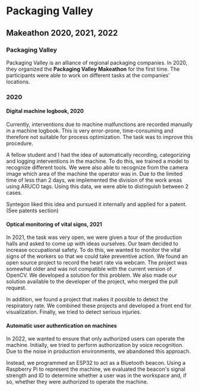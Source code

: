 # Packaging Valley

## Makeathon 2020, 2021, 2022

### Packaging Valley

Packaging Valley is an alliance of regional packaging companies.
In 2020, they organized the **Packaging Valley Makeathon** for the first time.
The participants were able to work on different tasks at the companies' locations.

### 2020

#### Digital machine logbook, 2020

Currently, interventions due to machine malfunctions are recorded manually in a machine logbook.
This is very error-prone, time-consuming and therefore not suitable for process optimization.
The task was to improve this procedure.

A fellow student and I had the idea of automatically recording, categorizing and logging interventions in the machine.
To do this, we trained a model to recognize different tools.
We were also able to recognize from the camera image which area of the machine the operator was in.
Due to the limited time of less than 2 days, we implemented the division of the work areas using ARUCO tags.
Using this data, we were able to distinguish between 2 cases.

Syntegon liked this idea and pursued it internally and applied for a patent. (See patents section)

#### Optical monitoring of vital signs, 2021

In 2021, the task was very open, we were given a tour of the production halls and asked to come up with ideas ourselves.
Our team decided to increase occupational safety.
To do this, we wanted to monitor the vital signs of the workers so that we could take preventive action.
We found an open source project to record the heart rate via webcam.
The project was somewhat older and was not compatible with the current version of OpenCV.
We developed a solution for this problem. We also made our solution available to the developer of the project, who merged the pull request.

In addition, we found a project that makes it possible to detect the respiratory rate.
We combined these projects and developed a front end for visualization.
Finally, we tried to detect serious injuries.

#### Automatic user authentication on machines

In 2022, we wanted to ensure that only authorized users can operate the machine.
Initially, we tried to perform authorization by voice recognition.
Due to the noise in production environments, we abandoned this approach.

Instead, we programmed an ESP32 to act as a Bluetooth beacon.
Using a Raspberry Pi to represent the machine, we evaluated the beacon's signal strength and ID to determine whether a user was in the workspace and, if so, whether they were authorized to operate the machine.
